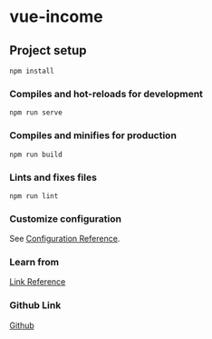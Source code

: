 # vue-income

## Project setup
```
npm install
```

### Compiles and hot-reloads for development
```
npm run serve
```

### Compiles and minifies for production
```
npm run build
```

### Lints and fixes files
```
npm run lint
```

### Customize configuration
See [Configuration Reference](https://cli.vuejs.org/config/).

### Learn from 
[Link Reference](https://morioh.com/p/f441faac1076?fbclid=IwAR18Yyt12AMFocxeHM5301mE1PtqZa_5fxiZpwWukeJpDlexknIHuxYoObw)

### Github Link
[Github](https://github.com/TylerPottsDev/vue-income-tracker)